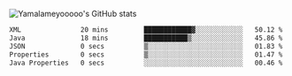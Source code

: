 ![Yamalameyooooo's GitHub stats](https://github-readme-stats.vercel.app/api?username=yamalameyooooo&theme=transparent&show_icons=true\&show=reviews,discussions_started,discussions_answered,prs_merged,prs_merged_percentage)

<!--START_SECTION:waka-->

```txt
XML               20 mins         ████████████▓░░░░░░░░░░░░   50.12 %
Java              18 mins         ███████████▒░░░░░░░░░░░░░   45.86 %
JSON              0 secs          ▒░░░░░░░░░░░░░░░░░░░░░░░░   01.83 %
Properties        0 secs          ▒░░░░░░░░░░░░░░░░░░░░░░░░   01.47 %
Java Properties   0 secs          ░░░░░░░░░░░░░░░░░░░░░░░░░   00.46 %
```

<!--END_SECTION:waka-->
